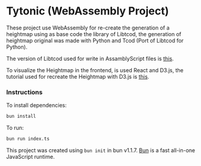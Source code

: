 # Tytonic (WebAssembly Project)

These project use WebAssembly for re-create the generation
of a heightmap using as base code the library of Libtcod,
the generation of heightmap original was made with Python
and Tcod (Port of Libtcod for Python).

The version of Libtcod used for write in AssamblyScript 
files is [this](https://github.com/libtcod/libtcod/tree/34ae258a863c4f6446effee28ca8ecae51b1519f).

To visualize the Heightmap in the frontend, is used React
and D3.js, the tutorial used for recreate the Heightmap
with D3.js is [this](https://www.react-graph-gallery.com/heatmap).

### Instructions

To install dependencies:

```bash
bun install
```

To run:

```bash
bun run index.ts
```

This project was created using `bun init` in bun v1.1.7. [Bun](https://bun.sh) is a fast all-in-one JavaScript runtime.

